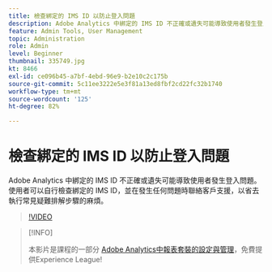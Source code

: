 ```yaml
---
title: 檢查綁定的 IMS ID 以防止登入問題
description: Adobe Analytics 中綁定的 IMS ID 不正確或遺失可能導致使用者發生登入問題。 使用者可以自行檢查綁定的 IMS ID，並在發生任何問題時聯絡客戶支援，以省去執行常見疑難排解步驟的麻煩。
feature: Admin Tools, User Management
topic: Administration
role: Admin
level: Beginner
thumbnail: 335749.jpg
kt: 8466
exl-id: ce096b45-a7bf-4ebd-96e9-b2e10c2c175b
source-git-commit: 5c11ee3222e5e3f81a13ed8fbf2cd22fc32b1740
workflow-type: tm+mt
source-wordcount: '125'
ht-degree: 82%

---
```


# 檢查綁定的 IMS ID 以防止登入問題

Adobe Analytics 中綁定的 IMS ID 不正確或遺失可能導致使用者發生登入問題。 使用者可以自行檢查綁定的 IMS ID，並在發生任何問題時聯絡客戶支援，以省去執行常見疑難排解步驟的麻煩。

>[!VIDEO](https://video.tv.adobe.com/v/335749/?quality=12&learn=on)

>[!INFO]
>
> 本影片是課程的一部分 [Adobe Analytics中報表套裝的設定與管理](https://experienceleague.adobe.com/?recommended=Analytics-A-1-2021.1.administration)，免費提供Experience League!